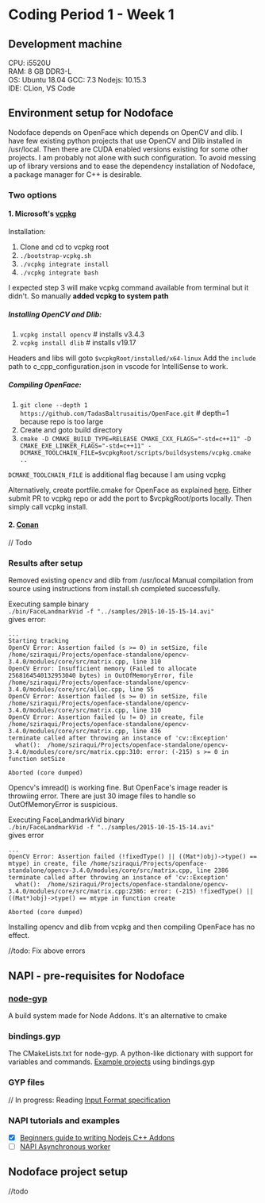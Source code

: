 # Coding Period 1 - Week 1

## Development machine
CPU: i5520U     
RAM: 8 GB DDR3-L      
OS: Ubuntu 18.04 
GCC: 7.3
Nodejs: 10.15.3   
IDE: CLion, VS Code

## Environment setup for Nodoface

Nodoface depends on OpenFace which depends on OpenCV and dlib. I have few existing python projects that use OpenCV and Dlib installed in /usr/local. Then there are CUDA enabled versions existing for some other projects. I am probably not alone with such configuration. To avoid messing up of library versions and to ease the dependency installation of Nodoface, a package manager for C++ is desirable. 

### Two options
#### 1. Microsoft's [vcpkg](https://github.com/microsoft/vcpkg)
Installation:
1. Clone and cd to vcpkg root
2. `./bootstrap-vcpkg.sh`
3. `./vcpkg integrate install`
4. `./vcpkg integrate bash`

I expected step 3 will make vcpkg command available from terminal but it didn't.
So manually **added vcpkg to system path**

##### Installing OpenCV and Dlib:

1. `vcpkg install opencv` # installs v3.4.3
2. `vcpkg install dlib` # installs v19.17

Headers and libs will goto `$vcpkgRoot/installed/x64-linux`
Add the `include` path to c_cpp_configuration.json in vscode for IntelliSense to work.

##### Compiling OpenFace:
1. `git clone --depth 1 https://github.com/TadasBaltrusaitis/OpenFace.git` # depth=1 because repo is too large
2. Create and goto build directory
3. `cmake -D CMAKE_BUILD_TYPE=RELEASE CMAKE_CXX_FLAGS="-std=c++11" -D CMAKE_EXE_LINKER_FLAGS="-std=c++11" -DCMAKE_TOOLCHAIN_FILE=$vcpkgRoot/scripts/buildsystems/vcpkg.cmake ..`

`DCMAKE_TOOLCHAIN_FILE` is additional flag because I am using vcpkg

Alternatively, create portfile.cmake for OpenFace as explained [here](https://github.com/sziraqui/vcpkg/blob/master/docs/examples/packaging-github-repos.md).
Either submit PR to vcpkg repo or add the port to $vcpkgRoot/ports locally. Then simply call vcpkg install.

#### 2. [Conan](https://conan.io)
// Todo

### Results after setup
Removed existing opencv and dlib from /usr/local
Manual compilation from source using instructions from install.sh completed successfully.

Executing sample binary     
`./bin/FaceLandmarkVid -f "../samples/2015-10-15-15-14.avi"`        
gives error:    
```
...
Starting tracking
OpenCV Error: Assertion failed (s >= 0) in setSize, file /home/sziraqui/Projects/openface-standalone/opencv-3.4.0/modules/core/src/matrix.cpp, line 310
OpenCV Error: Insufficient memory (Failed to allocate 2568164540132953040 bytes) in OutOfMemoryError, file /home/sziraqui/Projects/openface-standalone/opencv-3.4.0/modules/core/src/alloc.cpp, line 55
OpenCV Error: Assertion failed (s >= 0) in setSize, file /home/sziraqui/Projects/openface-standalone/opencv-3.4.0/modules/core/src/matrix.cpp, line 310
OpenCV Error: Assertion failed (u != 0) in create, file /home/sziraqui/Projects/openface-standalone/opencv-3.4.0/modules/core/src/matrix.cpp, line 436
terminate called after throwing an instance of 'cv::Exception'
  what():  /home/sziraqui/Projects/openface-standalone/opencv-3.4.0/modules/core/src/matrix.cpp:310: error: (-215) s >= 0 in function setSize

Aborted (core dumped)
```
Opencv's imread() is working fine. But OpenFace's image reader is throwiing error. There are just 30 image files to handle so OutOfMemoryError is suspicious.

Executing FaceLandmarkVid binary   
`./bin/FaceLandmarkVid -f "../samples/2015-10-15-15-14.avi"`    
gives error
```
...
OpenCV Error: Assertion failed (!fixedType() || ((Mat*)obj)->type() == mtype) in create, file /home/sziraqui/Projects/openface-standalone/opencv-3.4.0/modules/core/src/matrix.cpp, line 2386
terminate called after throwing an instance of 'cv::Exception'
  what():  /home/sziraqui/Projects/openface-standalone/opencv-3.4.0/modules/core/src/matrix.cpp:2386: error: (-215) !fixedType() || ((Mat*)obj)->type() == mtype in function create

Aborted (core dumped)
```
Installing opencv and dlib from vcpkg and then compiling OpenFace has no effect. 

//todo: Fix above errors

## NAPI - pre-requisites for Nodoface

### [node-gyp](https://github.com/nodejs/node-gyp)
A build system made for Node Addons. It's an alternative to cmake

### bindings.gyp
The CMakeLists.txt for node-gyp. A python-like dictionary with support for variables and commands.
[Example projects](https://github.com/nodejs/node-gyp/wiki/%22binding.gyp%22-files-out-in-the-wild) using bindings.gyp

### GYP files
// In progress: Reading [Input Format specification](https://gyp.gsrc.io/docs/InputFormatReference.md)

### NAPI tutorials and examples
- [x] [Beginners guide to writing Nodejs C++ Addons](https://medium.com/@atulanand94/beginners-guide-to-writing-nodejs-addons-using-c-and-n-api-node-addon-api-9b3b718a9a7f)
- [ ] [NAPI Asynchronous worker](http://www.adaltas.com/en/2018/12/12/native-modules-node-js-n-api/)

## Nodoface project setup
//todo